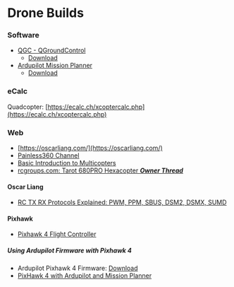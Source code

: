 # Drone Builds


### Software

- [QGC - QGroundControl](http://qgroundcontrol.com/)
  - [Download](https://docs.qgroundcontrol.com/en/getting_started/download_and_install.html)
- [Ardupilot Mission Planner](http://ardupilot.org/planner/)
  - [Download](http://firmware.ardupilot.org/Tools/MissionPlanner/)

### eCalc

Quadcopter: [https://ecalc.ch/xcoptercalc.php](https://ecalc.ch/xcoptercalc.php)

### Web

- [https://oscarliang.com/](https://oscarliang.com/)
- [Painless360 Channel](https://www.youtube.com/user/Painless360)
- [Basic Introduction to Multicopters](https://www.rcgroups.com/forums/showthread.php?2429327-Basic-Introduction-to-Multicopters)
- [rcgroups.com: Tarot 680PRO Hexacopter *****Owner Thread*****](https://www.rcgroups.com/forums/showthread.php?2063435-Tarot-680PRO-Hexacopter-%2A%2A%2A%2A%2AOwner-Thread%2A%2A%2A%2A%2A/page364)

#### Oscar Liang

- [RC TX RX Protocols Explained: PWM, PPM, SBUS, DSM2, DSMX, SUMD](https://oscarliang.com/pwm-ppm-sbus-dsm2-dsmx-sumd-difference/)

#### Pixhawk

- [Pixhawk 4 Flight Controller](https://github.com/ArduPilot/ardupilot/tree/master/libraries/AP_HAL_ChibiOS/hwdef/Pixhawk4)

##### Using Ardupilot Firmware with Pixhawk 4

- Ardupilot Pixhawk 4 Firmware: [Download](http://firmware.ardupilot.org/Copter/latest/Pixhawk4/)
- [PixHawk 4 with Ardupilot and Mission Planner](https://www.youtube.com/watch?v=mEECLCmXEXg&list=PLYsWjANuAm4r4idFZY24pP6s1K6ABMU0p)

